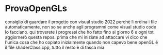 # ProvaOpenGLs
consiglio di guardare il progetto con visual studio 2022 perchè lì ordina i file automaticamente, non so se anche agli programmi come visual studio code lo facciano.
qui troverete i progressi che ho fatto fino al giorno 6 e ogni tot aggiornerò questa repos.
prima che mi iniziate ad attaccare vi dico che l'unica cosa che ho copiato inizialmente quando non capevo bene openGL è il file shaderClass.cpp, tutto il resto è di tasca mia

